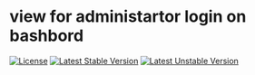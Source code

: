 # view for administartor login on bashbord
[![License](https://poser.pugx.org/phpunit/phpunit/license)](//packagist.org/packages/phpunit/phpunit)
[![Latest Stable Version](https://poser.pugx.org/phpunit/phpunit/v)](//https://github.com/link225/admin-pack/stargazers)
[![Latest Unstable Version](https://poser.pugx.org/phpunit/phpunit/v/unstable)](//packagist.org/packages/phpunit/phpunit)

